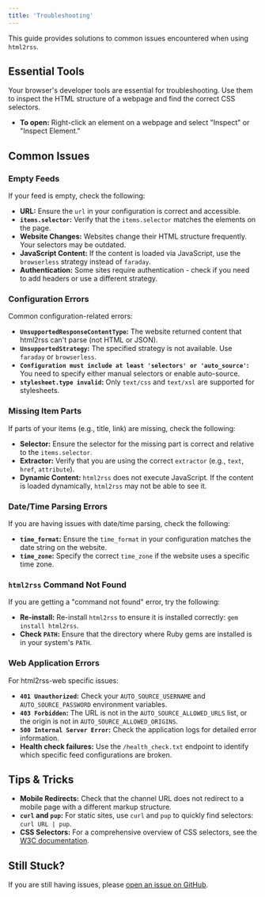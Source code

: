 ```yaml
---
title: 'Troubleshooting'
---
```



This guide provides solutions to common issues encountered when using `html2rss`.

## Essential Tools

Your browser's developer tools are essential for troubleshooting. Use them to inspect the HTML structure of a webpage and find the correct CSS selectors.

- **To open:** Right-click an element on a webpage and select "Inspect" or "Inspect Element."

## Common Issues

### Empty Feeds

If your feed is empty, check the following:

- **URL:** Ensure the `url` in your configuration is correct and accessible.
- **`items.selector`:** Verify that the `items.selector` matches the elements on the page.
- **Website Changes:** Websites change their HTML structure frequently. Your selectors may be outdated.
- **JavaScript Content:** If the content is loaded via JavaScript, use the `browserless` strategy instead of `faraday`.
- **Authentication:** Some sites require authentication - check if you need to add headers or use a different strategy.

### Configuration Errors

Common configuration-related errors:

- **`UnsupportedResponseContentType`:** The website returned content that html2rss can't parse (not HTML or JSON).
- **`UnsupportedStrategy`:** The specified strategy is not available. Use `faraday` or `browserless`.
- **`Configuration must include at least 'selectors' or 'auto_source'`:** You need to specify either manual selectors or enable auto-source.
- **`stylesheet.type invalid`:** Only `text/css` and `text/xsl` are supported for stylesheets.

### Missing Item Parts

If parts of your items (e.g., title, link) are missing, check the following:

- **Selector:** Ensure the selector for the missing part is correct and relative to the `items.selector`.
- **Extractor:** Verify that you are using the correct `extractor` (e.g., `text`, `href`, `attribute`).
- **Dynamic Content:** `html2rss` does not execute JavaScript. If the content is loaded dynamically, `html2rss` may not be able to see it.

### Date/Time Parsing Errors

If you are having issues with date/time parsing, check the following:

- **`time_format`:** Ensure the `time_format` in your configuration matches the date string on the website.
- **`time_zone`:** Specify the correct `time_zone` if the website uses a specific time zone.

### `html2rss` Command Not Found

If you are getting a "command not found" error, try the following:

- **Re-install:** Re-install `html2rss` to ensure it is installed correctly: `gem install html2rss`.
- **Check `PATH`:** Ensure that the directory where Ruby gems are installed is in your system's `PATH`.

### Web Application Errors

For html2rss-web specific issues:

- **`401 Unauthorized`:** Check your `AUTO_SOURCE_USERNAME` and `AUTO_SOURCE_PASSWORD` environment variables.
- **`403 Forbidden`:** The URL is not in the `AUTO_SOURCE_ALLOWED_URLS` list, or the origin is not in `AUTO_SOURCE_ALLOWED_ORIGINS`.
- **`500 Internal Server Error`:** Check the application logs for detailed error information.
- **Health check failures:** Use the `/health_check.txt` endpoint to identify which specific feed configurations are broken.

## Tips & Tricks

- **Mobile Redirects:** Check that the channel URL does not redirect to a mobile page with a different markup structure.
- **`curl` and `pup`:** For static sites, use `curl` and `pup` to quickly find selectors: `curl URL | pup`.
- **CSS Selectors:** For a comprehensive overview of CSS selectors, see the [W3C documentation](https://www.w3.org/TR/selectors-4/#overview).

## Still Stuck?

If you are still having issues, please [open an issue on GitHub](https://github.com/html2rss/html2rss/issues).
